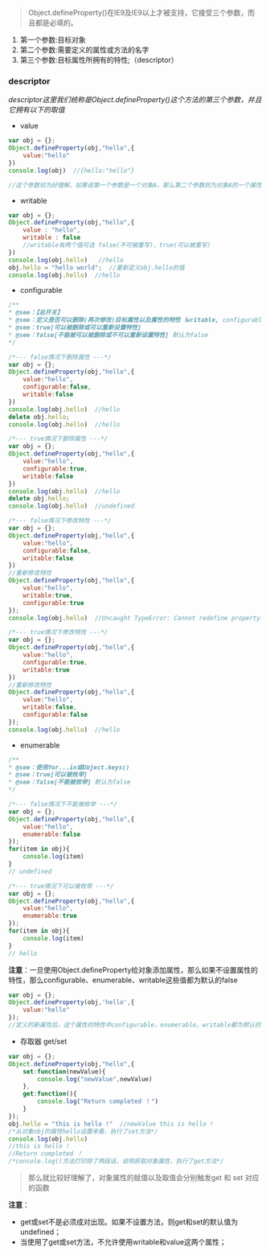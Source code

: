 > Object.defineProperty()在IE9及IE9以上才被支持，它接受三个参数，而且都是必填的。


1. 第一个参数:目标对象
2. 第二个参数:需要定义的属性或方法的名字
3. 第三个参数:目标属性所拥有的特性;（descriptor）  
### descriptor  
*descriptor这里我们统称是Object.defineProperty()这个方法的第三个参数，并且它拥有以下的取值*  

- value

```js
var obj = {};
Object.defineProperty(obj,"hello",{
    value:"hello"
})
console.log(obj)  //{hello:"hello"}

//这个参数较为好理解，如果说第一个参数是一个对象A，那么第二个参数则为对象A的一个属性B，那么value即为属性B的一个值;
```
- writable

```js
var obj = {};
Object.defineProperty(obj,"hello",{
    value : "hello",
    writable : false
    //writable有两个值可选 false(不可被重写)，true(可以被重写)
})
console.log(obj.hello)   //hello
obj.hello = "hello world";  //重新定义obj.hello的值
console.log(obj.hello)  //hello 

```

- configurable

```js
/**
* @see：【总开关】
* @see：定义是否可以删除(再次修改)目标属性以及属性的特性（writable, configurable, enumerable）
* @see：true[可以被删除或可以重新设置特性]
* @see：false[不能被可以被删除或不可以重新设置特性] 默认为false
*/

/*--- false情况下删除属性 ---*/
var obj = {};
Object.defineProperty(obj,"hello",{
    value:"hello",
    configurable:false,
    writable:false
})
console.log(obj.hello)  //hello
delete obj.hello;
console.log(obj.hello)  //hello

/*--- true情况下删除属性 ---*/
var obj = {};
Object.defineProperty(obj,"hello",{
    value:"hello",
    configurable:true,
    writable:false
})
console.log(obj.hello)  //hello
delete obj.hello;
console.log(obj.hello)  //undefined

/*--- false情况下修改特性 ---*/
var obj = {};
Object.defineProperty(obj,"hello",{
    value:"hello",
    configurable:false,
    writable:false
})
//重新修改特性
Object.defineProperty(obj,"hello",{
    value:"hello",
    writable:true,
    configurable:true
});
console.log(obj.hello)  //Uncaught TypeError: Cannot redefine property: hello

/*--- true情况下修改特性 ---*/
var obj = {};
Object.defineProperty(obj,"hello",{
    value:"hello",
    configurable:true,
    writable:true
})
//重新修改特性
Object.defineProperty(obj,"hello",{
    value:"hello",
    writable:false,
    configurable:false
});
console.log(obj.hello)  //hello
```


- enumerable

```js
/**
* @see：使用for...in或Object.keys()
* @see：true[可以被枚举]
* @see：false[不能被枚举] 默认为false
*/

/*--- false情况下不能被枚举 ---*/
var obj = {};
Object.defineProperty(obj,"hello",{
    value:"hello",
    enumerable:false
});
for(item in obj){
    console.log(item)
}
// undefined

/*--- true情况下可以被枚举 ---*/
var obj = {};
Object.defineProperty(obj,"hello",{
    value:"hello",
    enumerable:true
});
for(item in obj){
    console.log(item)
}
// hello
```
 **注意**：一旦使用Object.defineProperty给对象添加属性，那么如果不设置属性的特性，那么configurable、enumerable、writable这些值都为默认的false

```js
var obj = {};
Object.defineProperty(obj,'hello',{
    value:"hello"
});
//定义的新属性后，这个属性的特性中configurable，enumerable，writable都为默认的值false
```
- 存取器 get/set

```js
var obj = {};
Object.defineProperty(obj,"hello",{
    set:function(newValue){
        console.log("newValue",newValue)
    },
    get:function(){
        console.log("Return completed ！")
    }
});
obj.hello = "this is hello !"  //newValue this is hello !
/*从对象obj的属性hello设置来看，执行了set方法*/
console.log(obj.hello)  
//this is hello !
//Return completed ！
/*console.log()方法打印除了两段话，说明获取对象属性，执行了get方法*/
```
> 那么就比较好理解了，对象属性的赋值以及取值会分别触发get 和 set 对应的函数  

 **注意**：  
 - get或set不是必须成对出现。如果不设置方法，则get和set的默认值为undefined；
 - 当使用了get或set方法，不允许使用writable和value这两个属性；
